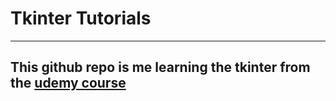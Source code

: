 # **Tkinter Tutorials**

---

## This github repo is me learning the tkinter from the [udemy course](https://www.udemy.com/course/the-art-of-doing-create-10-python-guis-with-tkinter-today/)